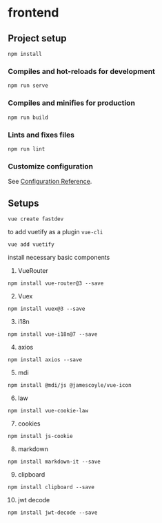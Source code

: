 # frontend

## Project setup
```
npm install
```

### Compiles and hot-reloads for development
```
npm run serve
```

### Compiles and minifies for production
```
npm run build
```

### Lints and fixes files
```
npm run lint
```

### Customize configuration
See [Configuration Reference](https://cli.vuejs.org/config/).

## Setups 

```
vue create fastdev
```

to add vuetify as a plugin `vue-cli`
```
vue add vuetify
```
install necessary basic components
1. VueRouter

```
npm install vue-router@3 --save
```
2. Vuex
```
npm install vuex@3 --save
```
3. i18n
```
npm install vue-i18n@7 --save
```
4. axios
```
npm install axios --save
```
5. mdi
```
npm install @mdi/js @jamescoyle/vue-icon
```
6. law
```
npm install vue-cookie-law
```

7. cookies
```
npm install js-cookie
```

8. markdown
```
npm install markdown-it --save
```

9. clipboard
```
npm install clipboard --save
```

10. jwt decode
```
npm install jwt-decode --save
```


